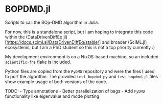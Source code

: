 # BOPDMD.jl
Scripts to call the BOp-DMD algorithm in Julia.

For now, this is a standalone script, but I am hoping to integrate this code within the (DataDrivenDiffEq.jl)[https://docs.sciml.ai/DataDrivenDiffEq/stable/] and broader (SciML.jl) ecosystems, but I am a PhD student so this is not a top priority currently :) 

My development environment is on a NixOS-based machine, so an included `scientific-fhs` flake is included.

Python files are copied from the `PyDMD` repository and were the files I used to port the algorithm. The provided `test_bopdmd.py` and `test_bopdmd.jl` files show example usage of both versions of the code.

TODO:
    - Type annotations
    - Better parallelization of bags
    - Add `PyDMD` functionality like eigenvalue and mode plotting